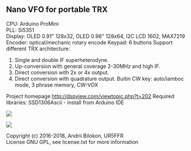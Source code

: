 <h2>Nano VFO for portable TRX</h2>

CPU: Arduino ProMini<br>
PLL: Si5351<br>
Display: OLED 0.91" 128x32, OLED 0.96" 128x64, I2C LCD 1602, MAX7219<br>
Encoder: optical/mechanic rotary encode
Keypad: 6 buttons
Support different TRX architecture:<br>
 1. Single and double IF superheterodyne.
 2. Up-conversion with general coverage 2-30MHz and high IF.
 3. Direct conversion with 2x or 4x output.
 4. Direct conversion with quadrature output.
Buitin CW key: auto/iamboc mode, 3 phrase memory, CW-VOX

Project homepage http://dspview.com/viewtopic.php?t=202
Required libraries: SSD1306Ascii - install from Arduino IDE<br>

<img src="https://github.com/andrey-belokon/NanoVFO/raw/master/Doc/Schematic_Nano-VFO.png"></img>

<img src="https://github.com/andrey-belokon/NanoVFO/raw/master/Doc/dislpay_freq.jpg"></img>

Copyright (c) 2016-2018, Andrii Bilokon, UR5FFR<br>
License GNU GPL, see license.txt for more information